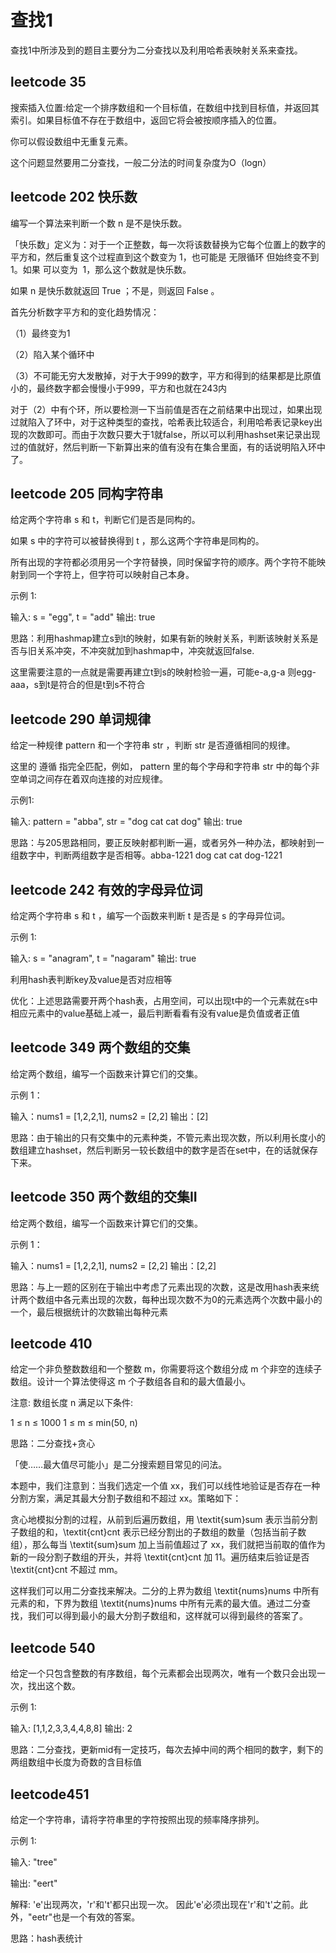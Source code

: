 
查找1
===

查找1中所涉及到的题目主要分为二分查找以及利用哈希表映射关系来查找。

leetcode 35
---

搜索插入位置:给定一个排序数组和一个目标值，在数组中找到目标值，并返回其索引。如果目标值不存在于数组中，返回它将会被按顺序插入的位置。

你可以假设数组中无重复元素。

这个问题显然要用二分查找，一般二分法的时间复杂度为O（logn）

leetcode 202 快乐数
---

编写一个算法来判断一个数 n 是不是快乐数。

「快乐数」定义为：对于一个正整数，每一次将该数替换为它每个位置上的数字的平方和，然后重复这个过程直到这个数变为 1，也可能是 无限循环 但始终变不到 1。如果 可以变为  1，那么这个数就是快乐数。

如果 n 是快乐数就返回 True ；不是，则返回 False 。

首先分析数字平方和的变化趋势情况：

（1）最终变为1

（2）陷入某个循环中

（3）不可能无穷大发散掉，对于大于999的数字，平方和得到的结果都是比原值小的，最终数字都会慢慢小于999，平方和也就在243内

对于（2）中有个环，所以要检测一下当前值是否在之前结果中出现过，如果出现过就陷入了环中，对于这种类型的查找，哈希表比较适合，利用哈希表记录key出现的次数即可。而由于次数只要大于1就false，所以可以利用hashset来记录出现过的值就好，然后判断一下新算出来的值有没有在集合里面，有的话说明陷入环中了。

leetcode 205 同构字符串
---

给定两个字符串 s 和 t，判断它们是否是同构的。

如果 s 中的字符可以被替换得到 t ，那么这两个字符串是同构的。

所有出现的字符都必须用另一个字符替换，同时保留字符的顺序。两个字符不能映射到同一个字符上，但字符可以映射自己本身。

示例 1:

输入: s = "egg", t = "add"
输出: true

思路：利用hashmap建立s到t的映射，如果有新的映射关系，判断该映射关系是否与旧关系冲突，不冲突就加到hashmap中，冲突就返回false.

这里需要注意的一点就是需要再建立t到s的映射检验一遍，可能e-a,g-a 则egg-aaa，s到t是符合的但是t到s不符合

leetcode 290 单词规律
---

给定一种规律 pattern 和一个字符串 str ，判断 str 是否遵循相同的规律。

这里的 遵循 指完全匹配，例如， pattern 里的每个字母和字符串 str 中的每个非空单词之间存在着双向连接的对应规律。

示例1:

输入: pattern = "abba", str = "dog cat cat dog"
输出: true

思路：与205思路相同，要正反映射都判断一遍，或者另外一种办法，都映射到一组数字中，判断两组数字是否相等。abba-1221  dog cat cat dog-1221

leetcode 242 有效的字母异位词
---
给定两个字符串 s 和 t ，编写一个函数来判断 t 是否是 s 的字母异位词。

示例 1:

输入: s = "anagram", t = "nagaram"
输出: true

利用hash表判断key及value是否对应相等

优化：上述思路需要开两个hash表，占用空间，可以出现t中的一个元素就在s中相应元素中的value基础上减一，最后判断看看有没有value是负值或者正值

leetcode 349 两个数组的交集
---

给定两个数组，编写一个函数来计算它们的交集。

示例 1：

输入：nums1 = [1,2,2,1], nums2 = [2,2]
输出：[2]

思路：由于输出的只有交集中的元素种类，不管元素出现次数，所以利用长度小的数组建立hashset，然后判断另一较长数组中的数字是否在set中，在的话就保存下来。

leetcode 350 两个数组的交集II
---

给定两个数组，编写一个函数来计算它们的交集。

 

示例 1：

输入：nums1 = [1,2,2,1], nums2 = [2,2]
输出：[2,2]

思路：与上一题的区别在于输出中考虑了元素出现的次数，这是改用hash表来统计两个数组中各元素出现的次数，每种出现次数不为0的元素选两个次数中最小的一个，最后根据统计的次数输出每种元素

leetcode 410 
---

给定一个非负整数数组和一个整数 m，你需要将这个数组分成 m 个非空的连续子数组。设计一个算法使得这 m 个子数组各自和的最大值最小。

注意:
数组长度 n 满足以下条件:

1 ≤ n ≤ 1000
1 ≤ m ≤ min(50, n)

思路：二分查找+贪心

「使……最大值尽可能小」是二分搜索题目常见的问法。

本题中，我们注意到：当我们选定一个值 xx，我们可以线性地验证是否存在一种分割方案，满足其最大分割子数组和不超过 xx。策略如下：

贪心地模拟分割的过程，从前到后遍历数组，用 \textit{sum}sum 表示当前分割子数组的和，\textit{cnt}cnt 表示已经分割出的子数组的数量（包括当前子数组），那么每当 \textit{sum}sum 加上当前值超过了 xx，我们就把当前取的值作为新的一段分割子数组的开头，并将 \textit{cnt}cnt 加 11。遍历结束后验证是否 \textit{cnt}cnt 不超过 mm。

这样我们可以用二分查找来解决。二分的上界为数组 \textit{nums}nums 中所有元素的和，下界为数组 \textit{nums}nums 中所有元素的最大值。通过二分查找，我们可以得到最小的最大分割子数组和，这样就可以得到最终的答案了。

leetcode 540
---

给定一个只包含整数的有序数组，每个元素都会出现两次，唯有一个数只会出现一次，找出这个数。

示例 1:

输入: [1,1,2,3,3,4,4,8,8]
输出: 2

思路：二分查找，更新mid有一定技巧，每次去掉中间的两个相同的数字，剩下的两组数组中长度为奇数的含目标值

leetcode451
---

给定一个字符串，请将字符串里的字符按照出现的频率降序排列。

示例 1:

输入:
"tree"

输出:
"eert"

解释:
'e'出现两次，'r'和't'都只出现一次。
因此'e'必须出现在'r'和't'之前。此外，"eetr"也是一个有效的答案。

思路：hash表统计









